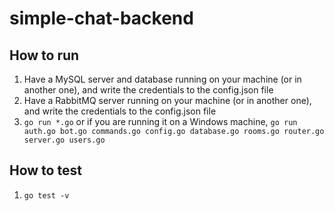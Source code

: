 # simple-chat-backend

## How to run
1. Have a MySQL server and database running on your machine (or in another one), and write the credentials to the config.json file
2. Have a RabbitMQ server running on your machine (or in another one), and write the credentials to the config.json file
3. `go run *.go` or if you are running it on a Windows machine, `go run auth.go bot.go commands.go config.go database.go rooms.go router.go server.go users.go`

## How to test
1. `go test -v`